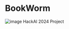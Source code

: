 # BookWorm
![image](https://github.com/vihaaaaan/BookWorm/assets/68718023/7a02c10b-8ec7-47ff-b6de-1e7d46815b46)
HackAI 2024 Project
